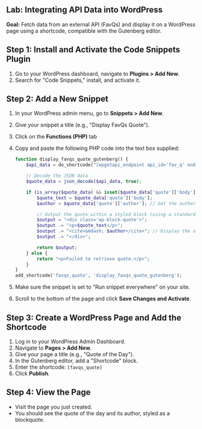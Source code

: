## Lab: Integrating API Data into WordPress

**Goal:** Fetch data from an external API (FavQs) and display it on a WordPress page using a shortcode, compatible with the Gutenberg editor.

## Step 1: Install and Activate the Code Snippets Plugin

1.  Go to your WordPress dashboard, navigate to **Plugins > Add New**.
2.  Search for "Code Snippets," install, and activate it.

## Step 2: Add a New Snippet

1.  In your WordPress admin menu, go to **Snippets > Add New**.
2.  Give your snippet a title (e.g., "Display FavQs Quote").
3.  Click on the **Functions (PHP)** tab
4.  Copy and paste the following PHP code into the text box supplied:

    ```php
    function display_favqs_quote_gutenberg() {
        $api_data = do_shortcode("[wpgetapi_endpoint api_id='fav_q' endpoint_id='fav_q_endpoint' raw='true']");
    
        // Decode the JSON data
        $quote_data = json_decode($api_data, true);
    
        if (is_array($quote_data) && isset($quote_data['quote']['body'])) {
            $quote_text = $quote_data['quote']['body'];
            $author = $quote_data['quote']['author']; // Get the author
    
            // Output the quote within a styled block (using a standard paragraph and cite)
            $output = "<div class='wp-block-quote'>";
            $output .= "<p>$quote_text</p>";
            $output .= "<cite>&mdash; $author</cite>"; // Display the author
            $output .= "</div>";
    
            return $output;
        } else {
            return "<p>Failed to retrieve quote.</p>";
        }
    }
    add_shortcode('favqs_quote', 'display_favqs_quote_gutenberg');
    ```

5.  Make sure the snippet is set to "Run snippet everywhere" on your site.
6.  Scroll to the bottom of the page and click **Save Changes and Activate**.

## Step 3: Create a WordPress Page and Add the Shortcode

1.  Log in to your WordPress Admin Dashboard.
2.  Navigate to **Pages > Add New**.
3.  Give your page a title (e.g., "Quote of the Day").
4.  In the Gutenberg editor, add a "Shortcode" block.
5.  Enter the shortcode: `[favqs_quote]`
6.  Click **Publish**.

## Step 4: View the Page

* Visit the page you just created.
* You should see the quote of the day and its author, styled as a blockquote.

